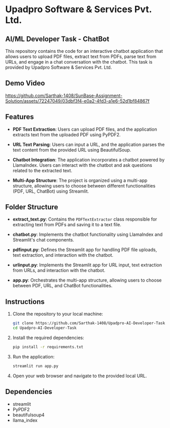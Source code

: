 # Upadpro Software & Services Pvt. Ltd.
## AI/ML Developer Task - ChatBot
This repository contains the code for an interactive chatbot application that allows users to upload PDF files, extract text from PDFs, parse text from URLs, and engage in a chat conversation with the chatbot. This task is provided by Upadpro Software & Services Pvt. Ltd.

## Demo Video
https://github.com/Sarthak-1408/SunBase-Assignment-Solution/assets/72247049/03dbf3f4-e0a2-4fd3-a1e6-52d1bf84867f

## Features

- **PDF Text Extraction**: Users can upload PDF files, and the application extracts text from the uploaded PDF using PyPDF2.

- **URL Text Parsing**: Users can input a URL, and the application parses the text content from the provided URL using BeautifulSoup.

- **Chatbot Integration**: The application incorporates a chatbot powered by LlamaIndex. Users can interact with the chatbot and ask questions related to the extracted text.

- **Multi-App Structure**: The project is organized using a multi-app structure, allowing users to choose between different functionalities (PDF, URL, ChatBot) using Streamlit.

## Folder Structure

- **extract_text.py**: Contains the `PDFTextExtractor` class responsible for extracting text from PDFs and saving it to a text file.

- **chatbot.py**: Implements the chatbot functionality using LlamaIndex and Streamlit's chat components.

- **pdfinput.py**: Defines the Streamlit app for handling PDF file uploads, text extraction, and interaction with the chatbot.

- **urlinput.py**: Implements the Streamlit app for URL input, text extraction from URLs, and interaction with the chatbot.

- **app.py**: Orchestrates the multi-app structure, allowing users to choose between PDF, URL, and ChatBot functionalities.

## Instructions

1. Clone the repository to your local machine:

    ```bash
    git clone https://github.com/Sarthak-1408/Upadpro-AI-Developer-Task.git
    cd Upadpro-AI-Developer-Task
    ```

2. Install the required dependencies:

    ```bash
    pip install -r requirements.txt
    ```

3. Run the application:

    ```bash
    streamlit run app.py
    ```

4. Open your web browser and navigate to the provided local URL.

## Dependencies

- streamlit
- PyPDF2
- beautifulsoup4
- llama_index
